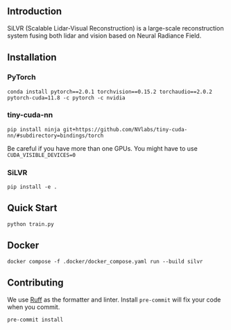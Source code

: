## Introduction
SiLVR (Scalable Lidar-Visual Reconstruction) is a large-scale reconstruction system fusing both lidar and vision based on Neural Radiance Field.

## Installation
### PyTorch
```
conda install pytorch==2.0.1 torchvision==0.15.2 torchaudio==2.0.2 pytorch-cuda=11.8 -c pytorch -c nvidia
```
### tiny-cuda-nn
```
pip install ninja git+https://github.com/NVlabs/tiny-cuda-nn/#subdirectory=bindings/torch
```
Be careful if you have more than one GPUs. You might have to use `CUDA_VISIBLE_DEVICES=0`
### SiLVR
```
pip install -e .
```

## Quick Start
```
python train.py
```

## Docker
```
docker compose -f .docker/docker_compose.yaml run --build silvr
```

## Contributing
We use [Ruff](https://github.com/astral-sh/ruff) as the formatter and linter. Install `pre-commit` will fix your code when you commit.
```
pre-commit install
```